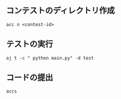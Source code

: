 ## コンテストのディレクトリ作成

```
acc n <contest-id>
```

## テストの実行

```
oj t -c " python main.py" -d test
```

## コードの提出

```
accs
```
